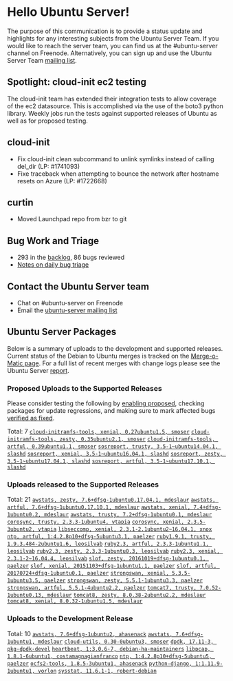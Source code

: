 # Hello Ubuntu Server!
The purpose of this communication is to provide a status update and highlights for any interesting subjects from the Ubuntu Server Team. If you would like to reach the server team, you can find us at the #ubuntu-server channel on Freenode. Alternatively, you can sign up and use the Ubuntu Server Team [mailing list](https://lists.ubuntu.com/mailman/listinfo/ubuntu-server).

## Spotlight: cloud-init ec2 testing
The cloud-init team has extended their integration tests to allow coverage of the ec2 datasource. This is accomplished via the use of the boto3 python library. Weekly jobs run the tests against supported releases of Ubuntu as well as for proposed testing.

## cloud-init
- Fix cloud-init clean subcommand to unlink symlinks instead of calling del_dir (LP: #1741093)
- Fixe traceback when attempting to bounce the network after hostname resets on Azure (LP: #1722668)

## curtin
- Moved Launchpad repo from bzr to git

## Bug Work and Triage
- 293 in the [backlog](https://bugs.launchpad.net/~ubuntu-server/+subscribedbugs), 86 bugs reviewed
- [Notes on daily bug triage](https://wiki.ubuntu.com/ServerTeam/KnowledgeBase#Bug_Triage)

## Contact the Ubuntu Server team
- Chat on #ubuntu-server on Freenode
- Email the [ubuntu-server mailing list](https://lists.ubuntu.com/mailman/listinfo/ubuntu-server)

## Ubuntu Server Packages
Below is a summary of uploads to the development and supported releases. Current status of the Debian to Ubuntu merges is tracked on the [Merge-o-Matic page](https://merges.ubuntu.com/main.html). For a full list of recent merges with change logs please see the Ubuntu Server [report](http://reqorts.qa.ubuntu.com/reports/ubuntu-server/merges.html).

### Proposed Uploads to the Supported Releases
Please consider testing the following by [enabling proposed](https://wiki.ubuntu.com/Testing/EnableProposed), checking packages for update regressions, and making sure to mark affected bugs [verified as fixed](https://wiki.ubuntu.com/StableReleaseUpdates#Verification).

Total: 7
[`cloud-initramfs-tools, xenial, 0.27ubuntu1.5, smoser`](https://launchpad.net/ubuntu/+source/cloud-initramfs-tools/0.27ubuntu1.5)
[`cloud-initramfs-tools, zesty, 0.35ubuntu2.1, smoser`](https://launchpad.net/ubuntu/+source/cloud-initramfs-tools/0.35ubuntu2.1)
[`cloud-initramfs-tools, artful, 0.39ubuntu1.1, smoser`](https://launchpad.net/ubuntu/+source/cloud-initramfs-tools/0.39ubuntu1.1)
[`sosreport, trusty, 3.5-1~ubuntu14.04.1, slashd`](https://launchpad.net/ubuntu/+source/sosreport/3.5-1~ubuntu14.04.1)
[`sosreport, xenial, 3.5-1~ubuntu16.04.1, slashd`](https://launchpad.net/ubuntu/+source/sosreport/3.5-1~ubuntu16.04.1)
[`sosreport, zesty, 3.5-1~ubuntu17.04.1, slashd`](https://launchpad.net/ubuntu/+source/sosreport/3.5-1~ubuntu17.04.1)
[`sosreport, artful, 3.5-1~ubuntu17.10.1, slashd`](https://launchpad.net/ubuntu/+source/sosreport/3.5-1~ubuntu17.10.1)

### Uploads released to the Supported Releases
Total: 21
[`awstats, zesty, 7.6+dfsg-1ubuntu0.17.04.1, mdeslaur`](https://launchpad.net/ubuntu/+source/awstats/7.6+dfsg-1ubuntu0.17.04.1)
[`awstats, artful, 7.6+dfsg-1ubuntu0.17.10.1, mdeslaur`](https://launchpad.net/ubuntu/+source/awstats/7.6+dfsg-1ubuntu0.17.10.1)
[`awstats, xenial, 7.4+dfsg-1ubuntu0.2, mdeslaur`](https://launchpad.net/ubuntu/+source/awstats/7.4+dfsg-1ubuntu0.2)
[`awstats, trusty, 7.2+dfsg-1ubuntu0.1, mdeslaur`](https://launchpad.net/ubuntu/+source/awstats/7.2+dfsg-1ubuntu0.1)
[`corosync, trusty, 2.3.3-1ubuntu4, vtapia`](https://launchpad.net/ubuntu/+source/corosync/2.3.3-1ubuntu4)
[`corosync, xenial, 2.3.5-3ubuntu2, vtapia`](https://launchpad.net/ubuntu/+source/corosync/2.3.5-3ubuntu2)
[`libseccomp, xenial, 2.3.1-2.1ubuntu2~16.04.1, xnox`](https://launchpad.net/ubuntu/+source/libseccomp/2.3.1-2.1ubuntu2~16.04.1)
[`ntp, artful, 1:4.2.8p10+dfsg-5ubuntu3.1, paelzer`](https://launchpad.net/ubuntu/+source/ntp/1:4.2.8p10+dfsg-5ubuntu3.1)
[`ruby1.9.1, trusty, 1.9.3.484-2ubuntu1.6, leosilvab`](https://launchpad.net/ubuntu/+source/ruby1.9.1/1.9.3.484-2ubuntu1.6)
[`ruby2.3, artful, 2.3.3-1ubuntu1.1, leosilvab`](https://launchpad.net/ubuntu/+source/ruby2.3/2.3.3-1ubuntu1.1)
[`ruby2.3, zesty, 2.3.3-1ubuntu0.3, leosilvab`](https://launchpad.net/ubuntu/+source/ruby2.3/2.3.3-1ubuntu0.3)
[`ruby2.3, xenial, 2.3.1-2~16.04.4, leosilvab`](https://launchpad.net/ubuntu/+source/ruby2.3/2.3.1-2~16.04.4)
[`slof, zesty, 20161019+dfsg-1ubuntu0.1, paelzer`](https://launchpad.net/ubuntu/+source/slof/20161019+dfsg-1ubuntu0.1)
[`slof, xenial, 20151103+dfsg-1ubuntu1.1, paelzer`](https://launchpad.net/ubuntu/+source/slof/20151103+dfsg-1ubuntu1.1)
[`slof, artful, 20170724+dfsg-1ubuntu0.1, paelzer`](https://launchpad.net/ubuntu/+source/slof/20170724+dfsg-1ubuntu0.1)
[`strongswan, xenial, 5.3.5-1ubuntu3.5, paelzer`](https://launchpad.net/ubuntu/+source/strongswan/5.3.5-1ubuntu3.5)
[`strongswan, zesty, 5.5.1-1ubuntu3.3, paelzer`](https://launchpad.net/ubuntu/+source/strongswan/5.5.1-1ubuntu3.3)
[`strongswan, artful, 5.5.1-4ubuntu2.2, paelzer`](https://launchpad.net/ubuntu/+source/strongswan/5.5.1-4ubuntu2.2)
[`tomcat7, trusty, 7.0.52-1ubuntu0.13, mdeslaur`](https://launchpad.net/ubuntu/+source/tomcat7/7.0.52-1ubuntu0.13)
[`tomcat8, zesty, 8.0.38-2ubuntu2.2, mdeslaur`](https://launchpad.net/ubuntu/+source/tomcat8/8.0.38-2ubuntu2.2)
[`tomcat8, xenial, 8.0.32-1ubuntu1.5, mdeslaur`](https://launchpad.net/ubuntu/+source/tomcat8/8.0.32-1ubuntu1.5)

### Uploads to the Development Release
Total: 10
[`awstats, 7.6+dfsg-1ubuntu2, ahasenack`](https://launchpad.net/ubuntu/+source/awstats/7.6+dfsg-1ubuntu2)
[`awstats, 7.6+dfsg-1ubuntu1, mdeslaur`](https://launchpad.net/ubuntu/+source/awstats/7.6+dfsg-1ubuntu1)
[`cloud-utils, 0.30-0ubuntu3, smoser`](https://launchpad.net/ubuntu/+source/cloud-utils/0.30-0ubuntu3)
[`dpdk, 17.11-3, pkg-dpdk-devel`](https://launchpad.net/ubuntu/+source/dpdk/17.11-3)
[`heartbeat, 1:3.0.6-7, debian-ha-maintainers`](https://launchpad.net/ubuntu/+source/heartbeat/1:3.0.6-7)
[`libpcap, 1.8.1-6ubuntu1, costamagnagianfranco`](https://launchpad.net/ubuntu/+source/libpcap/1.8.1-6ubuntu1)
[`ntp, 1:4.2.8p10+dfsg-5ubuntu5, paelzer`](https://launchpad.net/ubuntu/+source/ntp/1:4.2.8p10+dfsg-5ubuntu5)
[`ocfs2-tools, 1.8.5-3ubuntu1, ahasenack`](https://launchpad.net/ubuntu/+source/ocfs2-tools/1.8.5-3ubuntu1)
[`python-django, 1:1.11.9-1ubuntu1, vorlon`](https://launchpad.net/ubuntu/+source/python-django/1:1.11.9-1ubuntu1)
[`sysstat, 11.6.1-1, robert-debian`](https://launchpad.net/ubuntu/+source/sysstat/11.6.1-1)
